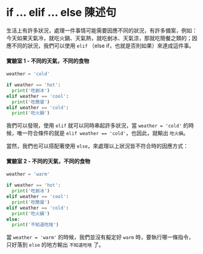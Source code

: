 # if ... elif ... else 陳述句

生活上有許多狀況，處理一件事情可能需要因應不同的狀況，有許多備案，例如：今天如果天氣冷，就吃火鍋、天氣熱，就吃剉冰、天氣涼，那就吃簡餐之類的；因應不同的狀況，我們可以使用 `elif` （else if，也就是否則如果）來達成這件事。

#### 實驗室 1 - 不同的天氣，不同的食物

```python
weather = 'cold'

if weather == 'hot':
  print('吃剉冰')
elif weather == 'cool':
  print('吃簡餐')
elif weather == 'cold':
  print('吃火鍋')
```

我們可以發現，使用 `elif` 就可以同時串起許多狀況，當 `weather = 'cold'` 的時候，唯一符合條件的就是 `elif weather == 'cold'`，也因此，就輸出 `吃火鍋`。

當然，我們也可以搭配著使用 `else`，來處理以上狀況皆不符合時的因應方式：

#### 實驗室 2 - 不同的天氣，不同的食物

```python
weather = 'warm'

if weather == 'hot':
  print('吃剉冰')
elif weather == 'cool':
  print('吃簡餐')
elif weather == 'cold':
  print('吃火鍋')
else:
  print('不知道吃啥')
```

當 `weather = 'warm'` 的時候，我們並沒有擬定好 `warm` 時，要執行哪一條指令，只好落到 `else` 的地方輸出 `不知道吃啥` 了。

